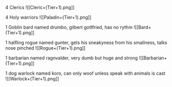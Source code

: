 4 Clerics
![[Cleric+(Tier+1).png]]

4 Holy warriors
![[Paladin+(Tier+1).png]]


1 Goblin bard named drumbo, gilbert gottfried, has no rythm
![[Bard+(Tier+1).png]]

1 halfling rogue named gunter, gets his sneakyness from his smallness, talks nose pinched
![[Rogue+(Tier+1).png]]

1 barbarian named ragnvalder, very dumb but huge and strong
![[Barbarian+(Tier+1).png]]

1 dog warlock named koro, can only woof unless speak with animals is cast
![[Warlock+(Tier+1).png]]